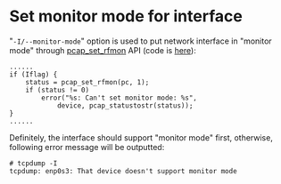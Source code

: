# Set monitor mode for interface

"`-I/--monitor-mode`" option is used to put network interface in "monitor mode" through [pcap_set_rfmon](https://www.tcpdump.org/manpages/pcap_set_rfmon.3pcap.html) API (code is [here](https://github.com/the-tcpdump-group/tcpdump/blob/a64580025249644dbae9fa03efc14e811fcac49b/tcpdump.c#L1305)):  

	......
	if (Iflag) {
		status = pcap_set_rfmon(pc, 1);
		if (status != 0)
			error("%s: Can't set monitor mode: %s",
			    device, pcap_statustostr(status));
	}
	......

Definitely, the interface should support "monitor mode" first, otherwise, following error message will be outputted:  

	# tcpdump -I
	tcpdump: enp0s3: That device doesn't support monitor mode
